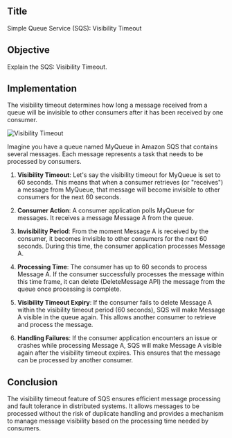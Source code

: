 ## Title
Simple Queue Service (SQS): Visibility Timeout


## Objective
Explain the SQS: Visibility Timeout.


## Implementation
The visibility timeout determines how long a message received from a queue will be invisible to other consumers after it has been received by one consumer.

![Visibility Timeout](https://raw.githubusercontent.com/GilmarCloudSec/AWS-Labs/69eaea406f277364096cbc53e6c12e9caf7dd94b/Application%20Integration/%20SQS%3A%20Visibility%20Timeout/visibility%20timeout.png)

Imagine you have a queue named MyQueue in Amazon SQS that contains several messages. Each message represents a task that needs to be processed by consumers.

1. **Visibility Timeout**: Let's say the visibility timeout for MyQueue is set to 60 seconds. This means that when a consumer retrieves (or "receives") a message from MyQueue, that message will become invisible to other consumers for the next 60 seconds.

2. **Consumer Action**: A consumer application polls MyQueue for messages. It receives a message Message A from the queue.

3. **Invisibility Period**: From the moment Message A is received by the consumer, it becomes invisible to other consumers for the next 60 seconds. During this time, the consumer application processes Message A.

4. **Processing Time**: The consumer has up to 60 seconds to process Message A. If the consumer successfully processes the message within this time frame, it can delete (DeleteMessage API) the message from the queue once processing is complete.

5. **Visibility Timeout Expiry**: If the consumer fails to delete Message A within the visibility timeout period (60 seconds), SQS will make Message A visible in the queue again. This allows another consumer to retrieve and process the message.

6. **Handling Failures**: If the consumer application encounters an issue or crashes while processing Message A, SQS will make Message A visible again after the visibility timeout expires. This ensures that the message can be processed by another consumer.


## Conclusion
The visibility timeout feature of SQS ensures efficient message processing and fault tolerance in distributed systems. It allows messages to be processed without the risk of duplicate handling and provides a mechanism to manage message visibility based on the processing time needed by consumers.




